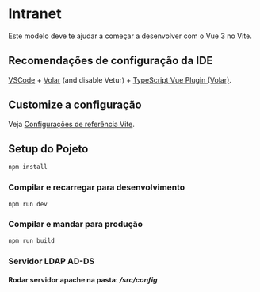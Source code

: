 # Intranet

Este modelo deve te ajudar a começar a desenvolver com o Vue 3 no Vite.

## Recomendações de configuração da IDE

[VSCode](https://code.visualstudio.com/) + [Volar](https://marketplace.visualstudio.com/items?itemName=Vue.volar) (and disable Vetur) + [TypeScript Vue Plugin (Volar)](https://marketplace.visualstudio.com/items?itemName=Vue.vscode-typescript-vue-plugin).

## Customize a configuração

Veja [Configurações de referência Vite](https://vitejs.dev/config/).

## Setup do Pojeto

```sh
npm install
```

### Compilar e recarregar para desenvolvimento

```sh
npm run dev
```

### Compilar e mandar para produção

```sh
npm run build
```

### Servidor LDAP AD-DS

#### Rodar servidor apache na pasta: */src/config*

